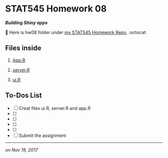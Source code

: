 
# STAT545 Homework 08 

_**Building Shiny apps**_

:round_pushpin: Here is hw08 folder under [my STAT545 Homework Repo](https://github.com/xinmiaow/STAT545-hw-Wang-Xinmiao). :octocat:


## Files inside

1. [App.R]()

2. [server.R]()

3. [ui.R]()

## To-Dos List

- [ ] Creat files ui.R, server.R and app.R
- [ ] 
- [ ] 
- [ ] 
- [ ] 
- [ ] Submit the assignment

***
*on Nov 19, 2017*